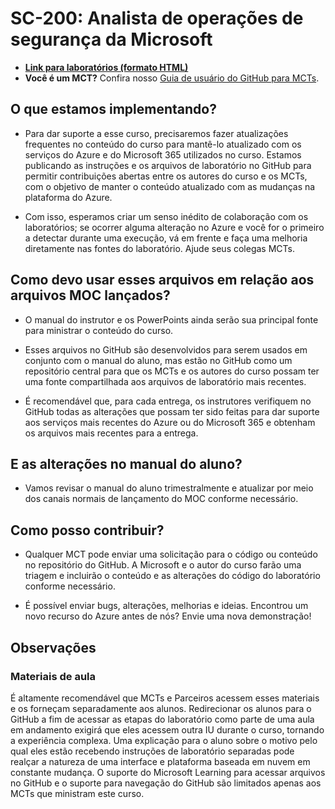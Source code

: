 # SC-200: Analista de operações de segurança da Microsoft

- **[Link para laboratórios (formato HTML)](https://microsoftlearning.github.io/SC-200T00A-Microsoft-Security-Operations-Analyst/)**
- **Você é um MCT?** Confira nosso [Guia de usuário do GitHub para MCTs](https://microsoftlearning.github.io/MCT-User-Guide/).  
    <!--- - **Need to manually build the lab instructions?** - Instructions are available in the [MicrosoftLearning/Docker-Build](https://github.com/MicrosoftLearning/Docker-Build) repository
    - To preview this course in a self-paced format, see our **[interactive lab simulations](https://mslabs.cloudguides.com/guides/SC-200%20Lab%20Simulations%20-%20Microsoft%20Security%20Operations%20Analyst)**. You may find slight differences between the interactive simulations and the hosted labs, but the core concepts and ideas being demonstrated are the same. --->

## O que estamos implementando?

- Para dar suporte a esse curso, precisaremos fazer atualizações frequentes no conteúdo do curso para mantê-lo atualizado com os serviços do Azure e do Microsoft 365 utilizados no curso.  Estamos publicando as instruções e os arquivos de laboratório no GitHub para permitir contribuições abertas entre os autores do curso e os MCTs, com o objetivo de manter o conteúdo atualizado com as mudanças na plataforma do Azure.

- Com isso, esperamos criar um senso inédito de colaboração com os laboratórios; se ocorrer alguma alteração no Azure e você for o primeiro a detectar durante uma execução, vá em frente e faça uma melhoria diretamente nas fontes do laboratório.  Ajude seus colegas MCTs.

## Como devo usar esses arquivos em relação aos arquivos MOC lançados?

- O manual do instrutor e os PowerPoints ainda serão sua principal fonte para ministrar o conteúdo do curso.

- Esses arquivos no GitHub são desenvolvidos para serem usados em conjunto com o manual do aluno, mas estão no GitHub como um repositório central para que os MCTs e os autores do curso possam ter uma fonte compartilhada aos arquivos de laboratório mais recentes.

- É recomendável que, para cada entrega, os instrutores verifiquem no GitHub todas as alterações que possam ter sido feitas para dar suporte aos serviços mais recentes do Azure ou do Microsoft 365 e obtenham os arquivos mais recentes para a entrega.

## E as alterações no manual do aluno?

- Vamos revisar o manual do aluno trimestralmente e atualizar por meio dos canais normais de lançamento do MOC conforme necessário.

## Como posso contribuir?

- Qualquer MCT pode enviar uma solicitação para o código ou conteúdo no repositório do GitHub. A Microsoft e o autor do curso farão uma triagem e incluirão o conteúdo e as alterações do código do laboratório conforme necessário.

- É possível enviar bugs, alterações, melhorias e ideias.  Encontrou um novo recurso do Azure antes de nós?  Envie uma nova demonstração!

## Observações

### Materiais de aula

É altamente recomendável que MCTs e Parceiros acessem esses materiais e os forneçam separadamente aos alunos.  Redirecionar os alunos para o GitHub a fim de acessar as etapas do laboratório como parte de uma aula em andamento exigirá que eles acessem outra IU durante o curso, tornando a experiência complexa. Uma explicação para o aluno sobre o motivo pelo qual eles estão recebendo instruções de laboratório separadas pode realçar a natureza de uma interface e plataforma baseada em nuvem em constante mudança. O suporte do Microsoft Learning para acessar arquivos no GitHub e o suporte para navegação do GitHub são limitados apenas aos MCTs que ministram este curso.
